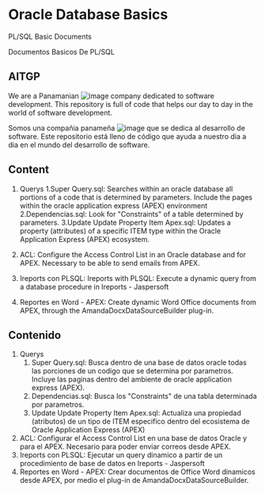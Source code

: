 # Oracle Database Basics
PL/SQL Basic Documents

Documentos Basicos De PL/SQL

## AITGP 
We are a Panamanian ![image](https://user-images.githubusercontent.com/64084293/117482300-cb0bcc00-af29-11eb-8103-6ba1291145bf.png)
 company dedicated to software development.
This repository is full of code that helps our day to day in the world of software development.

Somos una compañia panameña ![image](https://user-images.githubusercontent.com/64084293/117482302-ccd58f80-af29-11eb-88d9-17cf775b980a.png)
que se dedica al desarrollo de software.
Este repositorio está lleno de código que ayuda a nuestro dia a dia en el mundo del desarrollo de software.



## Content
1. Querys
    1.Super Query.sql: Searches within an oracle database all portions of a code that is determined by parameters. Include the pages within the oracle application express (APEX) environment
    2.Dependencias.sql: Look for "Constraints" of a table determined by parameters.
    3.Update Update Property Item Apex.sql: Updates a property (attributes) of a specific ITEM type within the Oracle Application Express (APEX) ecosystem.

2. ACL: Configure the Access Control List in an Oracle database and for APEX. Necessary to be able to send emails from APEX.
3. Ireports con PLSQL: Ireports with PLSQL: Execute a dynamic query from a database procedure in Ireports - Jaspersoft
4. Reportes en Word - APEX: Create dynamic Word Office documents from APEX, through the AmandaDocxDataSourceBuilder plug-in.

## Contenido
1. Querys
    1. Super Query.sql: Busca dentro de una base de datos oracle todas las porciones de un codigo que se determina por parametros. Incluye las paginas dentro del ambiente de oracle application express (APEX).
    2. Dependencias.sql: Busca los "Constraints" de una tabla determinada por parametros. 
    3. Update Update Property Item Apex.sql: Actualiza una propiedad (atributos) de un tipo de ITEM especifico dentro del ecosistema de Oracle Application Express (APEX)
2. ACL: Configurar el Access Control List en una base de datos Oracle y para el APEX. Necesario para poder enviar correos desde APEX.
3. Ireports con PLSQL: Ejecutar un query dinamico a partir de un procedimiento de base de datos en Ireports - Jaspersoft
4. Reportes en Word - APEX: Crear documentos de Office Word dinamicos desde APEX, por medio el plug-in de AmandaDocxDataSourceBuilder.
